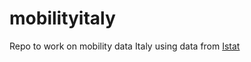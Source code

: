 # mobilityitaly

Repo to work on mobility data Italy using data from [Istat](https://www.istat.it/it/archivio/222527)
